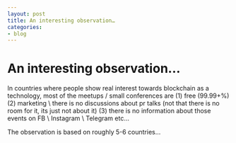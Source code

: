 ```yaml
---
layout: post
title: An interesting observation…
categories:
- blog
---
```


# An interesting observation…

In countries where people show real interest towards blockchain as a technology, most of the meetups / small conferences are (1) free (99.99+%) (2) marketing \ there is no discussions about pr talks (not that there is no room for it, its just not about it) (3) there is no information about those events on FB \ Instagram \ Telegram etc…

The observation is based on roughly 5-6 countries...

